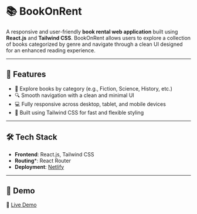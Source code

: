 # 📚 BookOnRent

A responsive and user-friendly **book rental web application** built using **React.js** and **Tailwind CSS**. BookOnRent allows users to explore a collection of books categorized by genre and navigate through a clean UI designed for an enhanced reading experience.

---

## 🚀 Features

- 📖 Explore books by category (e.g., Fiction, Science, History, etc.)
- 🔍 Smooth navigation with a clean and minimal UI
- 💻 Fully responsive across desktop, tablet, and mobile devices
- 🎨 Built using Tailwind CSS for fast and flexible styling

---

## 🛠️ Tech Stack

- **Frontend**: React.js, Tailwind CSS
- **Routing***: React Router
- **Deployment**: [Netlify](https://bookonrent.netlify.app)

---

## 📸 Demo

🔗 [Live Demo](https://bookonrent.netlify.app)




